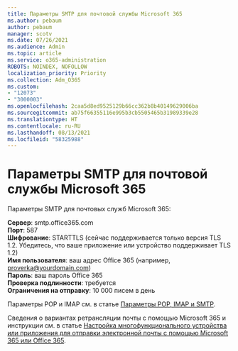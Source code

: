 ```yaml
---
title: Параметры SMTP для почтовой службы Microsoft 365
ms.author: pebaum
author: pebaum
manager: scotv
ms.date: 07/26/2021
ms.audience: Admin
ms.topic: article
ms.service: o365-administration
ROBOTS: NOINDEX, NOFOLLOW
localization_priority: Priority
ms.collection: Adm_O365
ms.custom:
- "12073"
- "3000003"
ms.openlocfilehash: 2caa5d8ed9525129b66cc362b8b40149629006ba
ms.sourcegitcommit: ab75f66355116e995b3cb5505465b31989339e28
ms.translationtype: HT
ms.contentlocale: ru-RU
ms.lasthandoff: 08/13/2021
ms.locfileid: "58325988"
---
```

# <a name="smtp-settings-for-the-microsoft-365-mail-service"></a>Параметры SMTP для почтовой службы Microsoft 365

Параметры SMTP для почтовых служб Microsoft 365:

**Сервер**: smtp.office365.com </br>
**Порт**: 587 </br>
**Шифрование**: STARTTLS (сейчас поддерживается только версия TLS 1.2. Убедитесь, что ваше приложение или устройство поддерживает TLS 1.2) </br>
**Имя пользователя**: ваш адрес Office 365 (например, proverka@yourdomain.com) </br>
**Пароль**: ваш пароль Office 365 </br>
**Проверка подлинности**: требуется </br>
**Ограничения на отправку**: 10 000 писем в день </br>

Параметры POP и IMAP см. в статье [Параметры POP, IMAP и SMTP](https://support.microsoft.com/office/pop-imap-and-smtp-settings-8361e398-8af4-4e97-b147-6c6c4ac95353).
 
Сведения о вариантах ретрансляции почты с помощью Microsoft 365 и инструкции см. в статье [Настройка многофункционального устройства или приложения для отправки электронной почты с помощью Microsoft 365 или Office 365](https://docs.microsoft.com/exchange/mail-flow-best-practices/how-to-set-up-a-multifunction-device-or-application-to-send-email-using-microsoft-365-or-office-365).